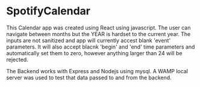 # SpotifyCalendar
This Calendar app was created using React using javascript.
The user can navigate between months but the YEAR is hardset to the current year.
The inputs are not sanitized and app will currently accest blank 'event' parameters.
It will also accept blacnk 'begin' and 'end' time parameters and automatically set them to zero, 
however anything larger than 24 will be rejected. 

The Backend works with Express and Nodejs using mysql. A WAMP local server was used to test that 
data passed to and from the backend.

